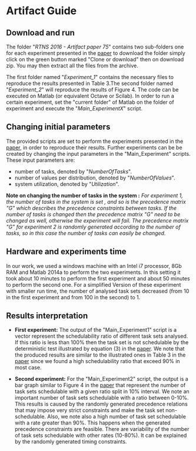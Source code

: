 # Artifact Guide

Download and run
-------------
The folder "_RTNS 2016 - Artifact paper 75_" contains two sub-folders one for each experiment presented in the [paper](https://github.com/SlimBenAmor/depndentProbTask-RTNS2016/blob/master/rtns2016.pdf) to download the folder simply click on the green button marked "Clone or download" then on download zip. You may then extract all the files from the archive.

The first folder named "*Experiment_1*" contains the necessary files to reproduce the results presented in Table 3.The second folder named "*Experiment_2*" will reproduce the results of Figure 4. The code can be executed on Matlab (or equivalent Octave or Scilab). In order to run a certain experiment, set the "current folder" of Matlab on the folder of experiment and execute the "*Main_ExperimentX*" script.

Changing initial parameters 
-------------
The provided scripts are set to perform the experiments presented in the [paper](https://www.dropbox.com/s/e0kd0bsk0gm1adw/rtns2016.pdf?dl=0), in order to reproduce their results. 
Further experiments can be be created by changing the input parameters in the "Main_Experiment" scripts.
These input parameters are: 
- number of tasks, denoted by "_NumberOfTasks_".
- number of values per distribution, denoted by "_NumberOfValues_".
- system utilization, denoted by "_Utilization_".

**Note on changing the number of tasks in the system :** _For experiment 1, the number of tasks in the system is set
, and so is the precedence matrix "G" which describes the precedence constraints between tasks.
If the number of tasks is changed then the precedence matrix "G" need to be changed as well, otherwise the experiment will fail. 
The precedence matrix "G" for experiment 2 is randomly generated according to the number of tasks, so in this case the number of tasks can easily be changed._

Hardware and experiments time 
-------------------------------
In our work, we used a windows machine with an Intel i7 processor, 8Gb RAM and Matlab 2014a to perform the two experiments. In this setting
it took about 10 minutes to perform the first experiment and about 50 minutes to perform the second one.
For a simplified Version of these experiment with smaller run time, the number of analysed task sets decreased 
(from 10 in the first experiment and from 100 in the second) to 1.

Results interpretation
-------------------------------

- **First experiment:** The output of the "Main_Experiment1" script is a vector represent the 
schedulability ratio of different task sets analysed. If this ratio is less than 
100% then the task set is not schedulable by the deterministic test illustrated by 
equation (3) in the [paper](https://www.dropbox.com/s/e0kd0bsk0gm1adw/rtns2016.pdf?dl=0). We note that the produced results are similar to the 
illustrated ones in Table 3 in the [paper](https://www.dropbox.com/s/e0kd0bsk0gm1adw/rtns2016.pdf?dl=0) since we found a high schedulability ratio that exceed
90% in most case.

- **Second experiment:** For the "Main_Experiment2" script, the output is a bar graph similar to 
Figure 4 in the [paper](https://www.dropbox.com/s/e0kd0bsk0gm1adw/rtns2016.pdf?dl=0) that represent the number of task sets schedulable with a given 
ratio split in 10% interval. We note an important number of task sets schedulable 
with a ratio between 0-10%. This results is caused by the randomly generated precedence relations
that may impose very strict constraints and make the task set non-schedulable.
Also, we note also a high number of task set schedulable with a rate greater than 90%. This 
happens when the generated precedence constraints are feasible.
There are variability of the number of task sets schedulable with other rates (10-80%). It
can be explained by the randomly generated timing constraints.
